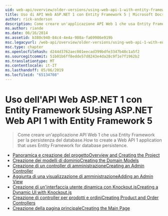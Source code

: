 ```yaml
---
uid: web-api/overview/older-versions/using-web-api-1-with-entity-framework-5/index
title: Uso di API Web ASP.NET 1 con Entity Framework 5 | Microsoft Docs
author: rick-anderson
description: Come creare un'applicazione API Web 1 che usa Entity Framework per la persistenza del database.
ms.author: riande
ms.date: 06/16/2014
ms.assetid: b380c940-84c4-4e4a-980a-fa69986e919b
msc.legacyurl: /web-api/overview/older-versions/using-web-api-1-with-entity-framework-5
msc.type: chapter
ms.openlocfilehash: d244d3762aec001eecad399bdfe3347b48c1a5f2
ms.sourcegitcommit: 51b01b6ff8edde57d8243e4da28c9f1e7f1962b2
ms.translationtype: MT
ms.contentlocale: it-IT
ms.lasthandoff: 05/06/2019
ms.locfileid: "65134708"
---
```

# <a name="using-aspnet-web-api-1-with-entity-framework-5"></a><span data-ttu-id="aa6ec-103">Uso dell'API Web ASP.NET 1 con Entity Framework 5</span><span class="sxs-lookup"><span data-stu-id="aa6ec-103">Using ASP.NET Web API 1 with Entity Framework 5</span></span>

> <span data-ttu-id="aa6ec-104">Come creare un'applicazione API Web 1 che usa Entity Framework per la persistenza del database.</span><span class="sxs-lookup"><span data-stu-id="aa6ec-104">How to create a Web API 1 application that uses Entity Framework for database persistence.</span></span>

- [<span data-ttu-id="aa6ec-105">Panoramica e creazione del progetto</span><span class="sxs-lookup"><span data-stu-id="aa6ec-105">Overview and Creating the Project</span></span>](using-web-api-with-entity-framework-part-1.md)
- [<span data-ttu-id="aa6ec-106">Creazione dei modelli di dominio</span><span class="sxs-lookup"><span data-stu-id="aa6ec-106">Creating the Domain Models</span></span>](using-web-api-with-entity-framework-part-2.md)
- [<span data-ttu-id="aa6ec-107">Creazione di un controller di amministrazione</span><span class="sxs-lookup"><span data-stu-id="aa6ec-107">Creating an Admin Controller</span></span>](using-web-api-with-entity-framework-part-3.md)
- [<span data-ttu-id="aa6ec-108">Aggiunta di una visualizzazione di amministrazione</span><span class="sxs-lookup"><span data-stu-id="aa6ec-108">Adding an Admin View</span></span>](using-web-api-with-entity-framework-part-4.md)
- [<span data-ttu-id="aa6ec-109">Creazione di un'interfaccia utente dinamica con Knockout.js</span><span class="sxs-lookup"><span data-stu-id="aa6ec-109">Creating a Dynamic UI with Knockout.js</span></span>](using-web-api-with-entity-framework-part-5.md)
- [<span data-ttu-id="aa6ec-110">Creazione di controller per prodotti e ordini</span><span class="sxs-lookup"><span data-stu-id="aa6ec-110">Creating Product and Order Controllers</span></span>](using-web-api-with-entity-framework-part-6.md)
- [<span data-ttu-id="aa6ec-111">Creazione della pagina principale</span><span class="sxs-lookup"><span data-stu-id="aa6ec-111">Creating the Main Page</span></span>](using-web-api-with-entity-framework-part-7.md)
